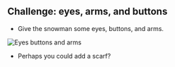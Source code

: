 ## Challenge: eyes, arms, and buttons

+ Give the snowman some eyes, buttons, and arms.

![Eyes buttons and arms](images/blender-snowman.png)

+ Perhaps you could add a scarf?
